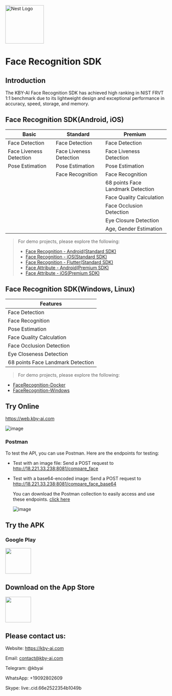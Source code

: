 <p align="left">
  <img src="https://user-images.githubusercontent.com/125717930/225975240-24b9a8ad-8cc6-4d5f-9a91-1435951b0bd7.png" width="120" alt="Nest Logo" />
</p>

# Face Recognition SDK

## Introduction
The KBY-AI Face Recognition SDK has achieved high ranking in NIST FRVT 1:1 benchmark due to its lightweight design and exceptional performance in accuracy, speed, storage, and memory.

## Face Recognition SDK(Android, iOS)

  | Basic      | Standard | Premium |
  |------------------|------------------|------------------|
  | Face Detection        | Face Detection    | Face Detection |
  | Face Liveness Detection        | Face Liveness Detection    | Face Liveness Detection |
  | Pose Estimation        | Pose Estimation    | Pose Estimation |
  |         | Face Recognition    | Face Recognition |
  |         |         | 68 points Face Landmark Detection |
  |         |         | Face Quality Calculation |
  |         |         | Face Occlusion Detection |
  |         |         | Eye Closure Detection |
  |         |         | Age, Gender Estimation |

> For demo projects, please explore the following:
> - [Face Recognition - Android(Standard SDK)](https://github.com/kby-ai/FaceRecognition-Android)
> - [Face Recognition - iOS(Standard SDK)](https://github.com/kby-ai/FaceRecognition-iOS)
> - [Face Recognition - Flutter(Standard SDK)](https://github.com/kby-ai/FaceRecognition-Flutter)
> - [Face Attribute - Android(Premium SDK)](https://github.com/kby-ai/FaceAttribute-Android)
> - [Face Attribute - iOS(Premium SDK)](https://github.com/kby-ai/FaceAttribute-iOS)

## Face Recognition SDK(Windows, Linux)

  | Features      |
  |------------------|
  | Face Detection        |
  | Face Recognition        |
  | Pose Estimation        |
  | Face Quality Calculation        |
  | Face Occlusion Detection        |
  | Eye Closeness Detection        |
  | 68 points Face Landmark Detection        |
  
> For demo projects, please explore the following:
- [FaceRecognition-Docker](https://github.com/kby-ai/FaceRecognition-Docker)
- [FaceRecognition-Windows](https://github.com/kby-ai/FaceRecognition-Docker)

## Try Online
https://web.kby-ai.com

  ![image](https://github.com/kby-ai/FaceRecognition-Docker/assets/125717930/a7aa607c-8c40-4ef0-9592-7332c97457ca)
  
### Postman
  To test the API, you can use Postman. Here are the endpoints for testing:
  - Test with an image file: Send a POST request to http://18.221.33.238:8081/compare_face
  - Test with a base64-encoded image: Send a POST request to http://18.221.33.238:8081/compare_face_base64

    You can download the Postman collection to easily access and use these endpoints. [click here](https://github.com/kby-ai/FaceRecognition-Docker/tree/main/postman/kby-ai-face.postman_collection.json)
    
    ![image](https://github.com/kby-ai/FaceRecognition-Docker/assets/125717930/dce48454-6d41-46f0-9623-b26bec103616)

## Try the APK

### Google Play

<a href="https://play.google.com/store/apps/details?id=com.kbyai.facerecognition" target="_blank">
  <img alt="" src="https://user-images.githubusercontent.com/125717930/230804673-17c99e7d-6a21-4a64-8b9e-a465142da148.png" height=80/>
</a>

## Download on the App Store

<a href="https://apps.apple.com/us/app/kby-ai-face-recognition/id6448648922" target="_blank">
  <img alt="" src="https://user-images.githubusercontent.com/125717930/235276083-d20fe057-214d-497c-a431-4569bbeed2fe.png" height=80/>
</a>

## Please contact us:

Website: https://kby-ai.com

Email: contact@kby-ai.com

Telegram: @kbyai

WhatsApp: +19092802609

Skype: live:.cid.66e2522354b1049b
